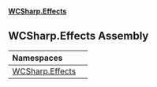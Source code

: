 #### [WCSharp.Effects](index.md 'index')

## WCSharp.Effects Assembly

| Namespaces | |
| :--- | :--- |
| [WCSharp.Effects](WCSharp.Effects.md 'WCSharp.Effects') | |
